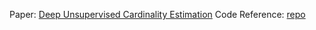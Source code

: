 Paper: [Deep Unsupervised Cardinality Estimation](http://www.vldb.org/pvldb/vol13/p279-yang.pdf)
Code Reference: [repo](https://github.com/naru-project/naru)
